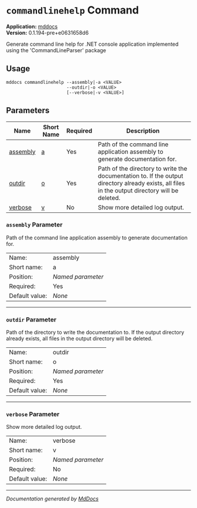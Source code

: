 # `commandlinehelp` Command

**Application:** [mddocs](../commandline.md)  
**Version:** 0.1.194\-pre+e0631658d6

Generate command line help for .NET console application implemented using the 'CommandLineParser' package

## Usage

```
mddocs commandlinehelp --assembly|-a <VALUE>
                       --outdir|-o <VALUE>
                       [--verbose|-v <VALUE>]
```

## Parameters

| Name                            | Short Name               | Required | Description                                                                                                                                     |
| ------------------------------- | ------------------------ | -------- | ----------------------------------------------------------------------------------------------------------------------------------------------- |
| [assembly](#assembly-parameter) | [a](#assembly-parameter) | Yes      | Path of the command line application assembly to generate documentation for.                                                                    |
| [outdir](#outdir-parameter)     | [o](#outdir-parameter)   | Yes      | Path of the directory to write the documentation to. If the output directory already exists, all files in the output directory will be deleted. |
| [verbose](#verbose-parameter)   | [v](#verbose-parameter)  | No       | Show more detailed log output.                                                                                                                  |

### `assembly` Parameter

Path of the command line application assembly to generate documentation for.

|                |                   |
| -------------- | ----------------- |
| Name:          | assembly          |
| Short name:    | a                 |
| Position:      | *Named parameter* |
| Required:      | Yes               |
| Default value: | *None*            |
___

### `outdir` Parameter

Path of the directory to write the documentation to. If the output directory already exists, all files in the output directory will be deleted.

|                |                   |
| -------------- | ----------------- |
| Name:          | outdir            |
| Short name:    | o                 |
| Position:      | *Named parameter* |
| Required:      | Yes               |
| Default value: | *None*            |
___

### `verbose` Parameter

Show more detailed log output.

|                |                   |
| -------------- | ----------------- |
| Name:          | verbose           |
| Short name:    | v                 |
| Position:      | *Named parameter* |
| Required:      | No                |
| Default value: | *None*            |
___

*Documentation generated by [MdDocs](https://github.com/ap0llo/mddocs)*
